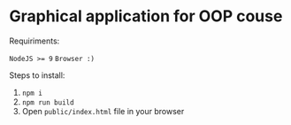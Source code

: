 # Graphical application for OOP couse


Requiriments:

`NodeJS >= 9`
`Browser :)`

Steps to install:

1. `npm i`
2. `npm run build`
3. Open `public/index.html` file in your browser 